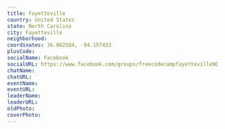 ```yaml
---
title: Fayetteville
country: United States
state: North Carolina
city: Fayetteville
neighborhood: 
coordinates: 36.062584, -94.157433
plusCode:
socialName: Facebook
socialURL: https://www.facebook.com/groups/freecodecampfayettevilleNC
chatName:
chatURL:
eventName:
eventURL:
leaderName:
leaderURL:
oldPhoto: 
coverPhoto:
---
```

